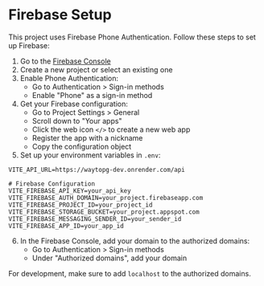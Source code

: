 # Firebase Setup

This project uses Firebase Phone Authentication. Follow these steps to set up Firebase:

1. Go to the [Firebase Console](https://console.firebase.google.com/)
2. Create a new project or select an existing one
3. Enable Phone Authentication:
   - Go to Authentication > Sign-in methods
   - Enable "Phone" as a sign-in method
4. Get your Firebase configuration:
   - Go to Project Settings > General
   - Scroll down to "Your apps"
   - Click the web icon `</>` to create a new web app
   - Register the app with a nickname
   - Copy the configuration object
5. Set up your environment variables in `.env`:

```env
VITE_API_URL=https://waytopg-dev.onrender.com/api

# Firebase Configuration
VITE_FIREBASE_API_KEY=your_api_key
VITE_FIREBASE_AUTH_DOMAIN=your_project.firebaseapp.com
VITE_FIREBASE_PROJECT_ID=your_project_id
VITE_FIREBASE_STORAGE_BUCKET=your_project.appspot.com
VITE_FIREBASE_MESSAGING_SENDER_ID=your_sender_id
VITE_FIREBASE_APP_ID=your_app_id
```

6. In the Firebase Console, add your domain to the authorized domains:
   - Go to Authentication > Sign-in methods
   - Under "Authorized domains", add your domain

For development, make sure to add `localhost` to the authorized domains.
